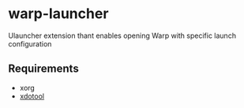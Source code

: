 # warp-launcher
Ulauncher extension thant enables opening Warp with specific launch configuration

## Requirements

- xorg
- [xdotool](https://github.com/jordansissel/xdotool)
